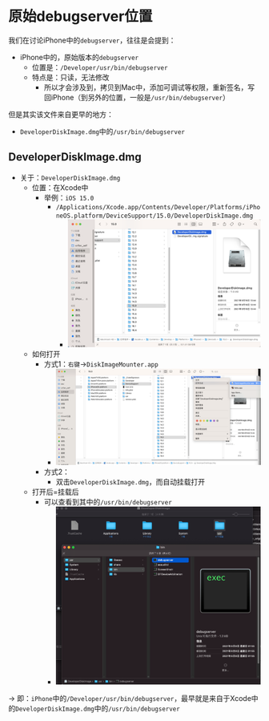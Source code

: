 # 原始debugserver位置

我们在讨论iPhone中的`debugserver`，往往是会提到：

* iPhone中的，原始版本的`debugserver`
  * 位置是：`/Developer/usr/bin/debugserver`
  * 特点是：只读，无法修改
    * 所以才会涉及到，拷贝到Mac中，添加可调试等权限，重新签名，写回iPhone（到另外的位置，一般是`/usr/bin/debugserver`）

但是其实该文件来自更早的地方：

* `DeveloperDiskImage.dmg`中的`/usr/bin/debugserver`

## DeveloperDiskImage.dmg

* 关于：`DeveloperDiskImage.dmg`
  * 位置：在Xcode中
    * 举例：`iOS 15.0`
      * `/Applications/Xcode.app/Contents/Developer/Platforms/iPhoneOS.platform/DeviceSupport/15.0/DeveloperDiskImage.dmg`
        * ![xcode_developerdiskimage_file](../../assets/img/xcode_developerdiskimage_file.png)
  * 如何打开
    * 方式1：`右键`->`DiskImageMounter.app`
      * ![developerdiskimage_dmg_diskimagemounter](../../assets/img/developerdiskimage_dmg_diskimagemounter.png)
    * 方式2：
      * 双击`DeveloperDiskImage.dmg`，而自动挂载打开
  * 打开后=挂载后
    * 可以查看到其中的`/usr/bin/debugserver`
      * ![image_bin_debugserver](../../assets/img/image_bin_debugserver.png)

-> 即：`iPhone`中的`/Developer/usr/bin/debugserver`，最早就是来自于Xcode中的`DeveloperDiskImage.dmg`中的`/usr/bin/debugserver`
